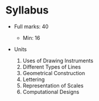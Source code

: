 # Syllabus 
- Full marks: 40 
    - Min: 16 

- Units 
    1. Uses of Drawing Instruments 
    2. Different Types of Lines 
    3. Geometrical Construction 
    4. Lettering 
    5. Representation of Scales 
    6. Computational Designs 
